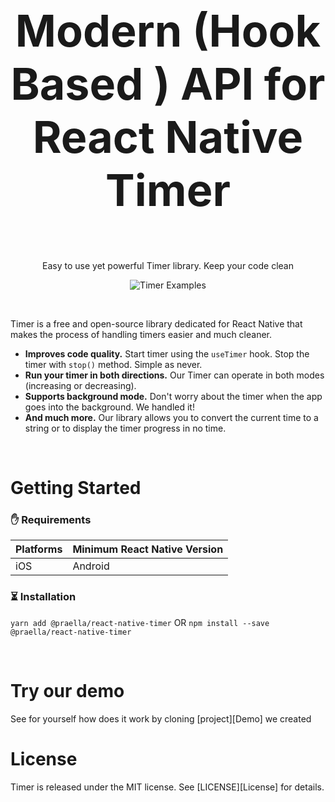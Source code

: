 <br>

<h3 style="font-size: 5em" align="center">
    Modern (Hook Based ) API for React Native Timer
</h3>

<p align="center">
    Easy to use yet powerful Timer library. Keep your code clean
</p>

<p align="center">
    <img alt="Timer Examples" src="https://github.com/Mijick/Assets/blob/main/Timer/GIFs/Timer.gif"/>
</p>

<br>

Timer is a free and open-source library dedicated for React Native that makes the process of handling timers easier and much cleaner.
* **Improves code quality.** Start timer using the `useTimer` hook. Stop the timer with `stop()` method. Simple as never.
* **Run your timer in both directions.** Our Timer can operate in both modes (increasing or decreasing).
* **Supports background mode.** Don't worry about the timer when the app goes into the background. We handled it!
* **And much more.** Our library allows you to convert the current time to a string or to display the timer progress in no time.

<br>

# Getting Started
### ✋ Requirements

| **Platforms** | **Minimum React Native Version** |
|:----------|:----------|
| iOS | Android | 0.68.0 |

### ⏳ Installation

```yarn add @praella/react-native-timer``` OR ```npm install --save @praella/react-native-timer```


<br>

# Try our demo
See for yourself how does it work by cloning [project][Demo] we created
                      
# License
Timer is released under the MIT license. See [LICENSE][License] for details.
                      
<br><br>

